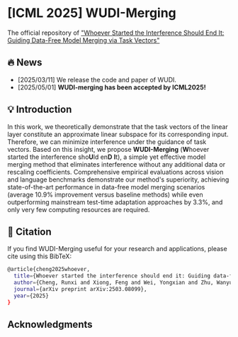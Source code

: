 # [ICML 2025] WUDI-Merging
The official repository of ["Whoever Started the Interference Should End It: Guiding Data-Free Model Merging via Task Vectors"](https://arxiv.org/abs/2503.08099)

## 🔥 News

- [2025/03/11] We release the code and paper of WUDI.
- [2025/05/01] **WUDI-merging has been accepted by ICML2025!**

## 💡 Introduction 

 In this work, we theoretically demonstrate that the task vectors of the linear layer constitute an approximate linear subspace for its corresponding input. Therefore, we can minimize interference under the guidance of task vectors. Based on this insight, we propose **WUDI-Merging** (**W**hoever started the interference sho**U**ld en**D** **I**t), a simple yet effective model merging method that eliminates interference without any additional data or rescaling coefficients. Comprehensive empirical evaluations across vision and language benchmarks demonstrate our method's superiority, achieving state-of-the-art performance in data-free model merging scenarios (average 10.9\% improvement versus baseline methods)  while even outperforming mainstream test-time adaptation approaches by 3.3\%, and only very few computing resources are required.

## 📖 Citation
If you find WUDI-Merging useful for your research and applications, please cite using this BibTeX:
```bash
@article{cheng2025whoever,
  title={Whoever started the interference should end it: Guiding data-free model merging via task vectors},
  author={Cheng, Runxi and Xiong, Feng and Wei, Yongxian and Zhu, Wanyun and Yuan, Chun},
  journal={arXiv preprint arXiv:2503.08099},
  year={2025}
}
```
## Acknowledgments